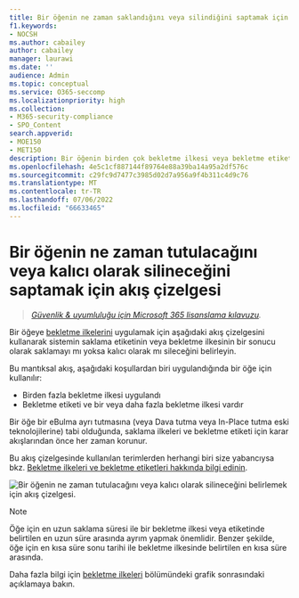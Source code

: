```yaml
---
title: Bir öğenin ne zaman saklandığını veya silindiğini saptamak için akış çizelgesi
f1.keywords:
- NOCSH
ms.author: cabailey
author: cabailey
manager: laurawi
ms.date: ''
audience: Admin
ms.topic: conceptual
ms.service: O365-seccomp
ms.localizationpriority: high
ms.collection:
- M365-security-compliance
- SPO_Content
search.appverid:
- MOE150
- MET150
description: Bir öğenin birden çok bekletme ilkesi veya bekletme etiketi ve bekletme ilkesi olduğunda sonucu belirlemek için akış çizelgesi kullanma
ms.openlocfilehash: 4e5c1cf887144f89764e88a39ba14a95a2df576c
ms.sourcegitcommit: c29fc9d7477c3985d02d7a956a9f4b311c4d9c76
ms.translationtype: MT
ms.contentlocale: tr-TR
ms.lasthandoff: 07/06/2022
ms.locfileid: "66633465"
---
```

# <a name="flowchart-to-determine-when-an-item-will-be-retained-or-permanently-deleted"></a>Bir öğenin ne zaman tutulacağını veya kalıcı olarak silineceğini saptamak için akış çizelgesi

>*[Güvenlik & uyumluluğu için Microsoft 365 lisanslama kılavuzu](/office365/servicedescriptions/microsoft-365-service-descriptions/microsoft-365-tenantlevel-services-licensing-guidance/microsoft-365-security-compliance-licensing-guidance).*

Bir öğeye [bekletme ilkelerini](retention.md#the-principles-of-retention-or-what-takes-precedence) uygulamak için aşağıdaki akış çizelgesini kullanarak sistemin saklama etiketinin veya bekletme ilkesinin bir sonucu olarak saklamayı mı yoksa kalıcı olarak mı sileceğini belirleyin.

Bu mantıksal akış, aşağıdaki koşullardan biri uygulandığında bir öğe için kullanılır:

- Birden fazla bekletme ilkesi uygulandı
- Bekletme etiketi ve bir veya daha fazla bekletme ilkesi vardır

Bir öğe bir eBulma ayrı tutmasına (veya Dava tutma veya In-Place tutma eski teknolojilerine) tabi olduğunda, saklama ilkeleri ve bekletme etiketi için karar akışlarından önce her zaman korunur.

Bu akış çizelgesinde kullanılan terimlerden herhangi biri size yabancıysa bkz. [Bekletme ilkeleri ve bekletme etiketleri hakkında bilgi edinin](retention.md).


   ![Bir öğenin ne zaman tutulacağını veya kalıcı olarak silineceğini belirlemek için akış çizelgesi.](../media/retention-flowchart.svg)

> [!NOTE]
> Öğe için en uzun saklama süresi ile bir bekletme ilkesi veya etiketinde belirtilen en uzun süre arasında ayrım yapmak önemlidir. Benzer şekilde, öğe için en kısa süre sonu tarihi ile bekletme ilkesinde belirtilen en kısa süre arasında.
> 
> Daha fazla bilgi için [bekletme ilkeleri](retention.md#the-principles-of-retention-or-what-takes-precedence) bölümündeki grafik sonrasındaki açıklamaya bakın.
